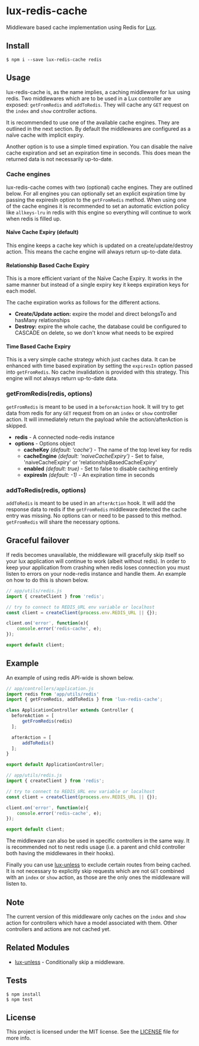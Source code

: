 # lux-redis-cache
Middleware based cache implementation using Redis for [Lux](https://github.com/postlight/lux).

## Install

    $ npm i --save lux-redis-cache redis

## Usage
lux-redis-cache is, as the name implies, a caching middleware for lux using redis. Two middlewares which are to be used in a Lux controller are exposed: `getFromRedis` and `addToRedis`. They will cache any `GET` request on the `index` and `show` controller actions.

It is recommended to use one of the available cache engines. They are outlined in the next section. By default the middlewares are configured as a naïve cache with implicit expiry.

Another option is to use a simple timed expiration. You can disable the naïve cache expiration and set an expiration time in seconds. This does mean the returned data is not necessarily up-to-date.

### Cache engines
lux-redis-cache comes with two (optional) cache engines. They are outlined below. For all engines you can optionally set an explicit expiration time by passing the expiresIn option to the `getFromRedis` method. When using one of the cache engines it is recommended to set an automatic eviction policy like `allkeys-lru` in redis with this engine so everything will continue to work when redis is filled up.

#### Naïve Cache Expiry (default)
This engine keeps a cache key which is updated on a create/update/destroy action. This means the cache engine will always return up-to-date data.

#### Relationship Based Cache Expiry
This is a more efficient variant of the Naïve Cache Expiry. It works in the same manner but instead of a single expiry key it keeps expiration keys for each model.

The cache expiration works as follows for the different actions.
- **Create/Update action:** expire the model and direct belongsTo and hasMany relationships
- **Destroy:** expire the whole cache, the database could be configured to CASCADE on delete, so we don't know what needs to be expired

#### Time Based Cache Expiry
This is a very simple cache strategy which just caches data. It can be enhanced with time based expiration by setting the `expiresIn` option passed into `getFromRedis`.  No cache invalidation is provided with this strategy. This engine will not always return up-to-date data.

### getFromRedis(redis, options)
`getFromRedis` is meant to be used in a `beforeAction` hook. It will try to get data from redis for any `GET` request from on an `index` or `show` controller action. It will immediately return the payload while the action/afterAction is skipped.

- **redis** - A connected node-redis instance
- **options** - Options object
  - **cacheKey** *(default: 'cache')* - The name of the top level key for redis
  - **cacheEngine** *(default: 'naiveCacheExpiry')* - Set to false, 'naiveCacheExpiry' or 'relationshipBasedCacheExpiry'
  - **enabled** *(default: true)* - Set to false to disable caching entirely
  - **expiresIn** *(default: -1)* - An expiration time in seconds

### addToRedis(redis, options)
`addToRedis` is meant to be used in an `afterAction` hook. It will add the response data to redis if the `getFromRedis` middleware detected the cache entry was missing. No options can or need to be passed to this method. `getFromRedis` will share the necessary options.

## Graceful failover
If redis becomes unavailable, the middleware will gracefully skip itself so your lux application will continue to work (albeit without redis). In order to keep your application from crashing when redis loses connection you must listen to errors on your node-redis instance and handle them. An example on how to do this is shown below.

```javascript
// app/utils/redis.js
import { createClient } from 'redis';

// try to connect to REDIS_URL env variable or localhost
const client = createClient(process.env.REDIS_URL || {});

client.on('error', function(e){
    console.error('redis-cache', e);
});

export default client;
```

## Example
An example of using redis API-wide is shown below.

```javascript
// app/controllers/application.js
import redis from 'app/utils/redis'
import { getFromRedis, addToRedis } from 'lux-redis-cache';

class ApplicationController extends Controller {
  beforeAction = [
      getFromRedis(redis)
  ];

  afterAction = [
      addToRedis()
  ];
}

export default ApplicationController;
```

```javascript
// app/utils/redis.js
import { createClient } from 'redis';

// try to connect to REDIS_URL env variable or localhost
const client = createClient(process.env.REDIS_URL || {});

client.on('error', function(e){
    console.error('redis-cache', e);
});

export default client;
```

The middleware can also be used in specific controllers in the same way. It is recommended not to nest redis usage (i.e. a parent and child controller both having the middlewares in their hooks).

Finally you can use [lux-unless](https://github.com/nickschot/lux-unless) to exclude certain routes from being cached. It is not necessary to explicitly skip requests which are not `GET` combined with an `index` or `show` action, as those are the only ones the middleware will listen to.

## Note
The current version of this middleware only caches on the `index` and `show` action for controllers which have a model associated with them. Other controllers and actions are not cached yet.

## Related Modules

- [lux-unless](https://github.com/nickschot/lux-unless) - Conditionally skip a middleware.

## Tests

    $ npm install
    $ npm test

## License
This project is licensed under the MIT license. See the [LICENSE](LICENSE) file for more info.
